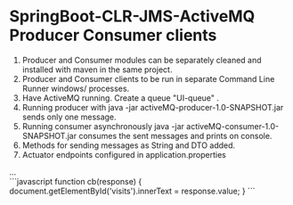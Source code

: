# SpringBoot-CLR-JMS-ActiveMQ Producer Consumer clients
1. Producer and Consumer modules can be separately cleaned and installed with maven in the same project.
2. Producer and Consumer clients to be run in separate Command Line Runner windows/ processes. 
3. Have ActiveMQ running. Create a queue "UI-queue" .
4. Running producer with java -jar activeMQ-producer-1.0-SNAPSHOT.jar sends only one message.
5. Running consumer asynchronously java -jar activeMQ-consumer-1.0-SNAPSHOT.jar consumes the sent messages and prints on console.
6. Methods for sending messages as String and DTO added.
7. Actuator endpoints configured in application.properties
<div id="visits">...</div>
```javascript
function cb(response) {
    document.getElementById('visits').innerText = response.value;
}
```
<script async src="https://api.countapi.xyz/hit/https://github.com/RSaravanaPrasad/SpringBoot-CLR-JMS-ActiveMQ/visits?callback=cb"></script>

